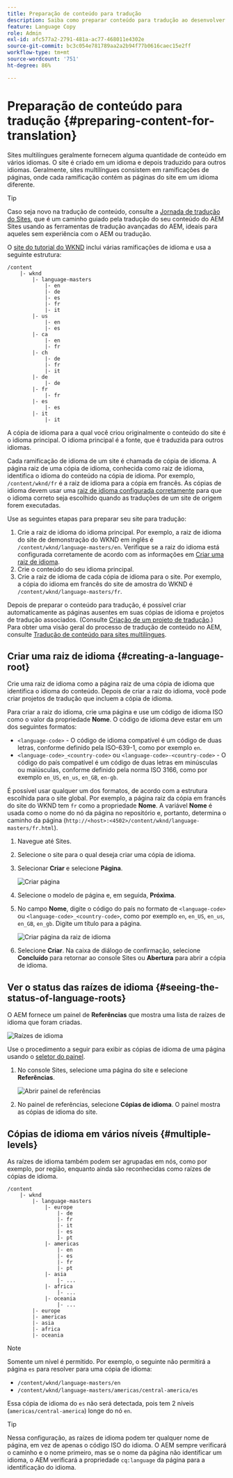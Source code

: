 ```yaml
---
title: Preparação de conteúdo para tradução
description: Saiba como preparar conteúdo para tradução ao desenvolver sites multilíngues.
feature: Language Copy
role: Admin
exl-id: afc577a2-2791-481a-ac77-468011e4302e
source-git-commit: bc3c054e781789aa2a2b94f77b0616caec15e2ff
workflow-type: tm+mt
source-wordcount: '751'
ht-degree: 86%

---
```


# Preparação de conteúdo para tradução {#preparing-content-for-translation}

Sites multilíngues geralmente fornecem alguma quantidade de conteúdo em vários idiomas. O site é criado em um idioma e depois traduzido para outros idiomas. Geralmente, sites multilíngues consistem em ramificações de páginas, onde cada ramificação contém as páginas do site em um idioma diferente.

>[!TIP]
>
>Caso seja novo na tradução de conteúdo, consulte a [Jornada de tradução do Sites](/help/journey-sites/translation/overview.md), que é um caminho guiado pela tradução do seu conteúdo do AEM Sites usando as ferramentas de tradução avançadas do AEM, ideais para aqueles sem experiência com o AEM ou tradução.

O [site do tutorial do WKND](/help/implementing/developing/introduction/develop-wknd-tutorial.md) inclui várias ramificações de idioma e usa a seguinte estrutura:

```text
/content
    |- wknd
        |- language-masters
            |- en
            |- de
            |- es
            |- fr
            |- it
        |- us
            |- en
            |- es
        |- ca
            |- en
            |- fr
        |- ch
            |- de
            |- fr
            |- it
        |- de
            |- de
        |- fr
            |- fr
        |- es
            |- es
        |- it
            |- it
```

A cópia de idioma para a qual você criou originalmente o conteúdo do site é o idioma principal. O idioma principal é a fonte, que é traduzida para outros idiomas.

Cada ramificação de idioma de um site é chamada de cópia de idioma. A página raiz de uma cópia de idioma, conhecida como raiz de idioma, identifica o idioma do conteúdo na cópia de idioma. Por exemplo, `/content/wknd/fr` é a raiz de idioma para a cópia em francês. As cópias de idioma devem usar uma [raiz de idioma configurada corretamente](preparation.md#creating-a-language-root) para que o idioma correto seja escolhido quando as traduções de um site de origem forem executadas.

Use as seguintes etapas para preparar seu site para tradução:

1. Crie a raiz de idioma do idioma principal. Por exemplo, a raiz de idioma do site de demonstração do WKND em inglês é `/content/wknd/language-masters/en`. Verifique se a raiz do idioma está configurada corretamente de acordo com as informações em [Criar uma raiz de idioma](preparation.md#creating-a-language-root).
1. Crie o conteúdo do seu idioma principal.
1. Crie a raiz de idioma de cada cópia de idioma para o site. Por exemplo, a cópia do idioma em francês do site de amostra do WKND é `/content/wknd/language-masters/fr`.

Depois de preparar o conteúdo para tradução, é possível criar automaticamente as páginas ausentes em suas cópias de idioma e projetos de tradução associados. (Consulte [Criação de um projeto de tradução](managing-projects.md).) Para obter uma visão geral do processo de tradução de conteúdo no AEM, consulte [Tradução de conteúdo para sites multilíngues](overview.md).

## Criar uma raiz de idioma {#creating-a-language-root}

Crie uma raiz de idioma como a página raiz de uma cópia de idioma que identifica o idioma do conteúdo. Depois de criar a raiz do idioma, você pode criar projetos de tradução que incluem a cópia de idioma.

Para criar a raiz do idioma, crie uma página e use um código de idioma ISO como o valor da propriedade **Nome**. O código de idioma deve estar em um dos seguintes formatos:

* `<language-code>` - O código de idioma compatível é um código de duas letras, conforme definido pela ISO-639-1, como por exemplo `en`.
* `<language-code>_<country-code>` ou `<language-code>-<country-code>` - O código do país compatível é um código de duas letras em minúsculas ou maiúsculas, conforme definido pela norma ISO 3166, como por exemplo `en_US`, `en_us`, `en_GB`, `en-gb`.

É possível usar qualquer um dos formatos, de acordo com a estrutura escolhida para o site global. Por exemplo, a página raiz da cópia em francês do site do WKND tem `fr` como a propriedade **Nome**. A variável **Nome** é usada como o nome do nó da página no repositório e, portanto, determina o caminho da página (`http://<host>:<4502>/content/wknd/language-masters/fr.html`).

1. Navegue até Sites.
1. Selecione o site para o qual deseja criar uma cópia de idioma.
1. Selecionar **Criar** e selecione **Página**.

   ![Criar página](../assets/create-page.png)

1. Selecione o modelo de página e, em seguida, **Próxima**.
1. No campo **Nome**, digite o código do país no formato de `<language-code>` ou `<language-code>_<country-code>`, como por exemplo `en`, `en_US`, `en_us`, `en_GB`, `en_gb`. Digite um título para a página.

   ![Criar página da raiz de idioma](../assets/create-language-root.png)

1. Selecione **Criar**. Na caixa de diálogo de confirmação, selecione **Concluído** para retornar ao console Sites ou **Abertura** para abrir a cópia de idioma.

## Ver o status das raízes de idioma {#seeing-the-status-of-language-roots}

O AEM fornece um painel de **Referências** que mostra uma lista de raízes de idioma que foram criadas.

![Raízes de idioma](../assets/language-roots.png)

Use o procedimento a seguir para exibir as cópias de idioma de uma página usando o [seletor do painel](/help/sites-cloud/authoring/getting-started/basic-handling.md#rail-selector).

1. No console Sites, selecione uma página do site e selecione **Referências**.

   ![Abrir painel de referências](../assets/opening-references-rail.png)

1. No painel de referências, selecione **Cópias de idioma**. O painel mostra as cópias de idioma do site.

## Cópias de idioma em vários níveis {#multiple-levels}

As raízes de idioma também podem ser agrupadas em nós, como por exemplo, por região, enquanto ainda são reconhecidas como raízes de cópias de idioma.

```text
/content
    |- wknd
        |- language-masters
            |- europe
                |- de
                |- fr
                |- it
                |- es
                ]- pt
            |- americas
                |- en
                |- es
                |- fr
                |- pt
            |- asia
                |- ...
            |- africa
                |- ...
            |- oceania
                |- ...
        |- europe
        |- americas
        |- asia
        |- africa
        |- oceania            
```

>[!NOTE]
>
>Somente um nível é permitido. Por exemplo, o seguinte não permitirá a página `es` para resolver para uma cópia de idioma:
>
>* `/content/wknd/language-masters/en`
>* `/content/wknd/language-masters/americas/central-america/es`
>
> Essa cópia de idioma do `es` não será detectada, pois tem 2 níveis (`americas/central-america`) longe do nó `en`.

>[!TIP]
>
>Nessa configuração, as raízes de idioma podem ter qualquer nome de página, em vez de apenas o código ISO do idioma. O AEM sempre verificará o caminho e o nome primeiro, mas se o nome da página não identificar um idioma, o AEM verificará a propriedade `cq:language` da página para a identificação do idioma.
